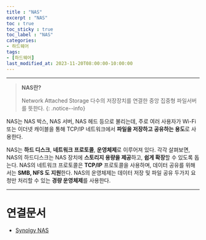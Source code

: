 ```yaml
---
title : "NAS"
excerpt : "NAS"
toc : true
toc_sticky : true
toc_label : "NAS"
categories:
- 하드웨어
tags:
- [하드웨어]
last_modified_at: 2023-11-20T08:00:00-10:00:00
---
```

  
---
  
> **NAS란?**  
>
>Network Attached Storage
> 다수의 저장장치를 연결한 중앙 집중형 파일서버를 뜻한다. 
{: .notice--info}  

 NAS는 NAS 박스, NAS 서버, NAS 헤드 등으로 불리는데, 주로 여러 사용자가 Wi-Fi 또는 이더넷 캐이블을 통해 TCP/IP 네트워크에서 **파일을 저장하고 공유하는 용도**로 사용한다.

  NAS는 **하드 디스크**, **네트워크 프로토콜**, **운영체제**로 이루어져 있다. 각각 살펴보면,
  NAS의 하드디스크는 NAS 장치에 **스토리지 용량을 제공**하고, **쉽게 확장**할 수 있도록 돕는다.
  NAS의 네트워크 프로토콜은 **TCP/IP** 프로토콜을 사용하며, 데이터 공유를 위해서는 **SMB, NFS 도 지원**한다.
  NAS의 운영체제는  데이터 저장 및 파일 공유 두가지 요청만 처리할 수 있는 **경량 운영체제**를 사용한다.

---
  
# 연결문서
- [Synolgy NAS](../../하드웨어/하드웨어-Synolgy-NAS)